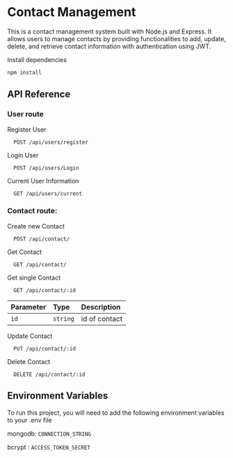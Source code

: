 
# Contact Management

This is a contact management system built with Node.js and Express.
It allows users to manage contacts by providing functionalities to add, update, delete,
and retrieve contact information with authentication using JWT.


Install dependencies
```bash
npm install 
```



## API Reference

### User route

Register User
```http
  POST /api/users/register
```
Login User
```http
  POST /api/users/Login
```
Current User Information
```http
  GET /api/users/current
```

### Contact route: 

Create new Contact 
```http
  POST /api/contact/
```

Get Contact 
```http
  GET /api/contact/
```
Get single Contact 
```http
  GET /api/contact/:id
```
| Parameter | Type     | Description                |
| :-------- | :------- | :------------------------- |
| `id` | `string` |  id of contact |

Update Contact 
```http
  PUT /api/contact/:id
```

Delete Contact 
```http
  DELETE /api/contact/:id
```




## Environment Variables

To run this project, you will need to add the following environment variables to your .env file

mongodb:  `CONNECTION_STRING` 

bcrypt : `ACCESS_TOKEN_SECRET`

